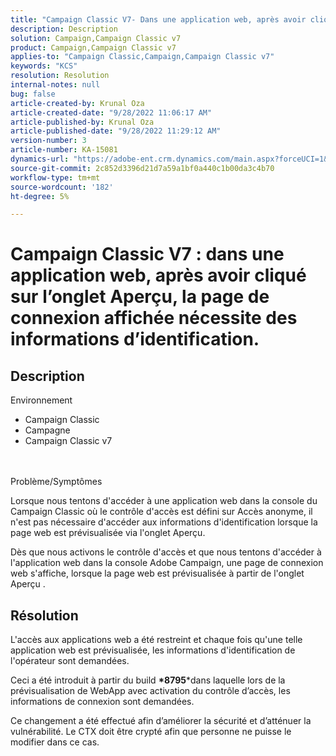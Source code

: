 ```yaml
---
title: "Campaign Classic V7- Dans une application web, après avoir cliqué sur l’onglet Aperçu, la page de connexion affichée nécessite des informations d’identification"
description: Description
solution: Campaign,Campaign Classic v7
product: Campaign,Campaign Classic v7
applies-to: "Campaign Classic,Campaign,Campaign Classic v7"
keywords: "KCS"
resolution: Resolution
internal-notes: null
bug: false
article-created-by: Krunal Oza
article-created-date: "9/28/2022 11:06:17 AM"
article-published-by: Krunal Oza
article-published-date: "9/28/2022 11:29:12 AM"
version-number: 3
article-number: KA-15081
dynamics-url: "https://adobe-ent.crm.dynamics.com/main.aspx?forceUCI=1&pagetype=entityrecord&etn=knowledgearticle&id=efa7ed8f-1d3f-ed11-9db1-000d3a5c1bcc"
source-git-commit: 2c852d3396d21d7a59a1bf0a440c1b00da3c4b70
workflow-type: tm+mt
source-wordcount: '182'
ht-degree: 5%

---
```


# Campaign Classic V7 : dans une application web, après avoir cliqué sur l’onglet Aperçu, la page de connexion affichée nécessite des informations d’identification.

## Description

Environnement<br>
- Campaign Classic
- Campagne
- Campaign Classic v7



<br> <br>Problème/Symptômes<br>


Lorsque nous tentons d&#39;accéder à une application web dans la console du Campaign Classic où le contrôle d&#39;accès est défini sur Accès anonyme, il n&#39;est pas nécessaire d&#39;accéder aux informations d&#39;identification lorsque la page web est prévisualisée via l&#39;onglet Aperçu.

Dès que nous activons le contrôle d&#39;accès et que nous tentons d&#39;accéder à l&#39;application web dans la console Adobe Campaign, une page de connexion web s&#39;affiche, lorsque la page web est prévisualisée à partir de l&#39;onglet Aperçu .


## Résolution


L&#39;accès aux applications web a été restreint et chaque fois qu&#39;une telle application web est prévisualisée, les informations d&#39;identification de l&#39;opérateur sont demandées.

Ceci a été introduit à partir du build <b>*8795</b>*dans laquelle lors de la prévisualisation de WebApp avec activation du contrôle d’accès, les informations de connexion sont demandées.

Ce changement a été effectué afin d’améliorer la sécurité et d’atténuer la vulnérabilité. Le CTX doit être crypté afin que personne ne puisse le modifier dans ce cas.
